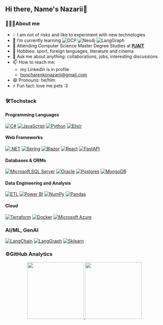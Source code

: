 ## Hi there, Name's Nazarii👋

### 👨🏻‍💻About me
- 💡 I am not of risks and like to experiment with new technologies 
- 🌱 I’m currently learning ![GCP](https://img.shields.io/badge/-GCP-05122A?style=flat&logo=google-cloud) ![Neo4j](https://img.shields.io/badge/-Neo4j-05122A?style=flat&logo=neo4j) ![LangGraph](https://img.shields.io/badge/-LangGraph-05122A?style=flat&logo=langgraph)
- 📖 Attending Computer Science Master Degree Studies at [**PJAIT**](https://pja.edu.pl/en/)
- 👯 Hobbies: sport, foreign languages, literature and cinema
- 💬 Ask me about anything: collaborations, jobs, interesting discussions
- 📫 How to reach me:
    - my Linkedin is in profile
    - honcharenkonazarii@gmail.com
- 😄 Pronouns: he/him
- ⚡ Fun fact: love me pets :3

### 🛠Techstack

#### Programming Languages

[![C#](https://custom-icon-badges.demolab.com/badge/C%23-%23239120.svg?logo=cshrp&logoColor=white)](#)
[![JavaScript](https://img.shields.io/badge/JavaScript-F7DF1E?logo=javascript&logoColor=000)](#)
[![Python](https://img.shields.io/badge/Python-3776AB?logo=python&logoColor=fff)](#)
[![Elixir](https://img.shields.io/badge/Elixir-%234B275F.svg?&logo=elixir&logoColor=white)](#)

#### Web Frameworks 

[![.NET](https://img.shields.io/badge/.NET-512BD4?logo=dotnet&logoColor=fff)](#)
[![Spring](https://img.shields.io/badge/Spring-71b545.svg?logo=spring&logoColor=white)](#)
[![Blazor](https://img.shields.io/badge/Blazor-512BD4?logo=blazor&logoColor=fff)](#)
[![React](https://img.shields.io/badge/React-%2320232a.svg?logo=react&logoColor=%2361DAFB)](#)
[![FastAPI](https://img.shields.io/badge/FastAPI-009485.svg?logo=fastapi&logoColor=white)](#)

#### Databases & ORMs

[![Microsoft SQL Server](https://custom-icon-badges.demolab.com/badge/Microsoft%20SQL%20Server-CC2927?logo=mssqlserver-white&logoColor=white)](#)
[![Oracle](https://custom-icon-badges.demolab.com/badge/Oracle-F80000?logo=oracle&logoColor=fff)](#)
[![Postgres](https://img.shields.io/badge/Postgres-%23316192.svg?logo=postgresql&logoColor=white)](#)
[![MongoDB](https://img.shields.io/badge/MongoDB-%234ea94b.svg?logo=mongodb&logoColor=white)](#)

#### Data Engineering and Analysis

[![ETL](https://custom-icon-badges.demolab.com/badge/ETL-9370DB?logo=etl-logo&logoColor=fff)](#)
[![Power BI](https://custom-icon-badges.demolab.com/badge/Power%20BI-F1C912?logo=power-bi&logoColor=fff)](#)
[![NumPy](https://img.shields.io/badge/NumPy-4DABCF?logo=numpy&logoColor=fff)](#)
[![Pandas](https://img.shields.io/badge/Pandas-150458?logo=pandas&logoColor=fff)](#)

#### Cloud

[![Terraform](https://img.shields.io/badge/Terraform-844FBA?logo=terraform&logoColor=fff)](#)
[![Docker](https://img.shields.io/badge/Docker-2496ED?logo=docker&logoColor=fff)](#)
[![Microsoft Azure](https://custom-icon-badges.demolab.com/badge/Microsoft%20Azure-0089D6?logo=msazure&logoColor=white)](#)

### AI/ML, GenAI
[![LangChain](https://img.shields.io/badge/LangChain-053d5b.svg?&logo=Langchain&logoColor=white)](#)
[![LangGraph](https://img.shields.io/badge/LangGraph-053d5b.svg?&logo=Langchain&logoColor=white)](#)
[![Sklearn](https://img.shields.io/badge/Sklearn-f89c3f.svg?&logo=scikit-learn&logoColor=white)](#)
  
### ⚙️GitHub Analytics

<p align="center">
<a href="https://github.com/AVS1508">
  <img height="180em" src="https://github-readme-stats-eight-theta.vercel.app/api?username=Nauaho&show_icons=true&theme=nightowl&include_all_commits=true&count_private=true"/>
  <img height="180em" src="https://github-readme-stats-eight-theta.vercel.app/api/top-langs/?username=Nauaho&layout=compact&langs_count=8&theme=nightowl"/>
</a>
</p>
